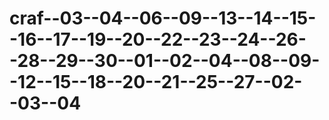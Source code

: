 # craf--03--04--06--09--13--14--15--16--17--19--20--22--23--24--26--28--29--30--01--02--04--08--09--12--15--18--20--21--25--27--02--03--04
